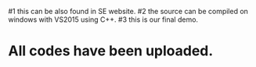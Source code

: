 #1 this can be also found in SE website.
#2 the source can be compiled on windows with VS2015 using C++.
#3 this is our final demo.

# All codes have been uploaded.